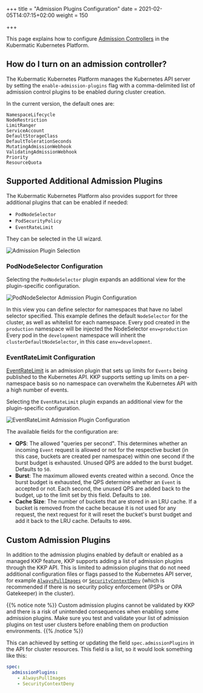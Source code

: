 +++
title = "Admission Plugins Configuration"
date = 2021-02-05T14:07:15+02:00
weight = 150

+++

This page explains how to configure [Admission Controllers](https://kubernetes.io/docs/reference/access-authn-authz/admission-controllers/) in the Kubermatic Kubernetes Platform.

## How do I turn on an admission controller?

The Kubermatic Kubernetes Platform manages the Kubernetes API server by setting the `enable-admission-plugins` flag with a comma-delimited
list of admission control plugins to be enabled during cluster creation.

In the current version, the default ones are:
```
NamespaceLifecycle
NodeRestriction
LimitRanger
ServiceAccount
DefaultStorageClass
DefaultTolerationSeconds
MutatingAdmissionWebhook
ValidatingAdmissionWebhook
Priority
ResourceQuota
```

## Supported Additional Admission Plugins

The Kubermatic Kubernetes Platform also provides support for three additional plugins that can be enabled if needed:

- `PodNodeSelector`
- `PodSecurityPolicy`
- `EventRateLimit`

They can be selected in the UI wizard.

![Admission Plugin Selection](/img/kubermatic/main/ui/admission_plugins.png?height=400px&classes=shadow,border "Admission Plugin Selection")

### PodNodeSelector Configuration
Selecting the `PodNodeSelector` plugin expands an additional view for the plugin-specific configuration.

![PodNodeSelector Admission Plugin Configuration](/img/kubermatic/main/ui/admission_plugin_configuration.png?classes=shadow,border "PodNodeSelector Admission Plugin Configuration")

In this view you can define selector for namespaces that have no label selector specified. This example defines the default
`NodeSelector` for the cluster, as well as whitelist for each namespace.
Every pod created in the `production` namespace will be injected the NodeSelector `env=production`
Every pod in the `development` namespace will inherit the `clusterDefaultNodeSelector`, in this case `env=development`.

### EventRateLimit Configuration

[EventRateLimit](https://kubernetes.io/docs/reference/access-authn-authz/admission-controllers/#eventratelimit) is an admission plugin that sets up limits for `Events` being published to the Kubernetes API. KKP supports setting up limits on a per-namespace basis so no namespace can overwhelm the Kubernetes API with a high number of events.

Selecting the `EventRateLimit` plugin expands an additional view for the plugin-specific configuration.

![EventRateLimit Admission Plugin Configuration](/img/kubermatic/main/ui/admission_plugin_configuration_eventratelimit.png?height=200px&classes=shadow,border "EventRateLimit Admission Plugin Configuration")

The available fields for the configuration are:

- **QPS**: The allowed "queries per second". This determines whether an incoming `Event` request is allowed or not for the respective bucket (in this case, buckets are created per namespace) within one second if the burst budget is exhausted. Unused QPS are added to the burst budget. Defaults to `50`.
- **Burst**: The maximum allowed events created within a second. Once the burst budget is exhausted, the QPS determine whether an `Event` is accepted or not. Each second, the unused QPS are added back to the budget, up to the limit set by this field. Defaults to `100`.
- **Cache Size**: The number of buckets that are stored in an LRU cache. If a bucket is removed from the cache because it is not used for any request, the next request for it will reset the bucket's burst budget and add it back to the LRU cache. Defaults to `4096`.

## Custom Admission Plugins

In addition to the admission plugins enabled by default or enabled as a managed KKP feature, KKP supports adding a list of admission plugins through the KKP API. This is limited to admission plugins that do not need additional configuration files or flags passed to the Kubernetes API server, for example [`AlwaysPullImages`](https://kubernetes.io/docs/reference/access-authn-authz/admission-controllers/#alwayspullimages) or [`SecurityContextDeny`](https://kubernetes.io/docs/reference/access-authn-authz/admission-controllers/#securitycontextdeny) (which is recommended if there is no security policy enforcement (PSPs or OPA Gatekeeper) in the cluster).

{{% notice note %}}
Custom admission plugins cannot be validated by KKP and there is a risk of unintended consequences when enabling some admission plugins. Make sure you test and validate your list of admission plugins on test user clusters before enabling them on production environments.
{{% /notice %}}

This can achieved by setting or updating the field `spec.admissionPlugins` in the API for cluster resources. This field is a list, so it would look something like this:

```yaml
spec:
  admissionPlugins:
    - AlwaysPullImages
    - SecurityContextDeny
```
